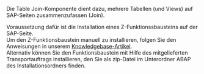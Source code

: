 Die Table Join-Komponente dient dazu, mehrere Tabellen (und Views) auf SAP-Seiten zusammenzufassen (Join).  

Voraussetzung dafür ist die Installation eines Z-Funktionssbausteins auf der SAP-Seite. <br>
Um den Z-Funktionsbaustein manuell zu installieren, folgen Sie den Anweisungen in unserem [Knowledgebase-Artikel]().<br>
Alternativ können Sie den Funktionsbaustein mit Hilfe des mitgelieferten Transportauftrags installieren, den Sie als zip-Datei im Unterordner ABAP des Installationsordners finden. 